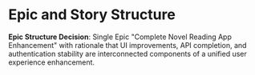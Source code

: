 # Epic and Story Structure

**Epic Structure Decision**: Single Epic "Complete Novel Reading App Enhancement" with rationale that UI improvements, API completion, and authentication stability are interconnected components of a unified user experience enhancement.
